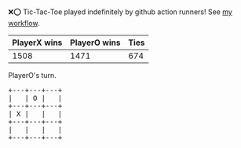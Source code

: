 :x::o: Tic-Tac-Toe played indefinitely by github action runners! See [my workflow](.github/workflows/play.yaml).

|PlayerX wins|PlayerO wins|Ties|
|-|-|-|
|1508|1471|674|

PlayerO's turn.

<pre>
+---+---+---+
|   | O |   |
+---+---+---+
| X |   |   |
+---+---+---+
|   |   |   |
+---+---+---+
</pre>
